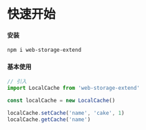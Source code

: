 # 快速开始

#### 安装

```bash
npm i web-storage-extend
```

#### 基本使用

```ts
// 引入
import LocalCache from 'web-storage-extend'

const localCache = new LocalCache()

localCache.setCache('name', 'cake', 1)
localCache.getCache('name')
```
